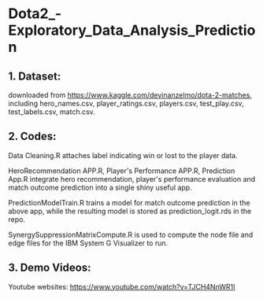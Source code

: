 # Dota2_-Exploratory_Data_Analysis_Prediction

## 1. Dataset: 

downloaded from https://www.kaggle.com/devinanzelmo/dota-2-matches, including hero_names.csv, player_ratings.csv, players.csv, test_play.csv, test_labels.csv, match.csv.

## 2. Codes:

Data Cleaning.R attaches label indicating win or lost to the player data.

HeroRecommendation APP.R, Player's Performance APP.R, Prediction App.R integrate hero recommendation, player's performance evaluation and match outcome prediction into a single shiny useful app.

PredictionModelTrain.R trains a model for match outcome prediction in the above app, while the resulting model is stored as prediction_logit.rds in the repo.

SynergySuppressionMatrixCompute.R is used to compute the node file and edge files for the IBM System G Visualizer to run.

## 3. Demo Videos:

Youtube websites: https://www.youtube.com/watch?v=TJCH4NnWR1I
